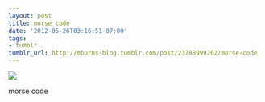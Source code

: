 ```yaml
---
layout: post
title: morse code
date: '2012-05-26T03:16:51-07:00'
tags:
- tumblr
tumblr_url: http://mburns-blog.tumblr.com/post/23788999262/morse-code
---
```

<img src="http://68.media.tumblr.com/tumblr_m4mkk4Fl3z1qzt3z9o1_1280.jpg"/>

morse code

